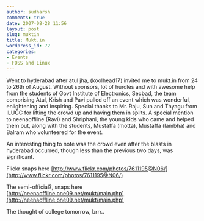 ```yaml
---
author: sudharsh
comments: true
date: 2007-08-28 11:56
layout: post
slug: muktin
title: Mukt.in
wordpress_id: 72
categories:
- Events
- FOSS and Linux
---
```


Went to hyderabad after atul jha, (koolhead17) invited me to mukt.in from 24 to 26th of August. Without sponsors, lot of hurdles and with awesome help from the students of Govt Institute of Electronics, Secbad, the team comprising Atul, Krish and Pavi pulled off an event which was wonderful, enlightening and inspiring. Special thanks to Mr. Raju, Sun and Thyagu from ILUGC for lifting the crowd up and having them in splits. A special mention to neenaoffline (Ravi) and Shriphani, the young kids who came and helped them out, along with the students, Mustaffa (motta), Mustaffa (lambha) and Balram who volunteered for the event.

An interesting thing to note was the crowd even after the blasts in hyderabad occurred, though less than the previous two days, was significant.

Flickr snaps here [http://www.flickr.com/photos/7611195@N06/](http://www.flickr.com/photos/7611195@N06/)

The semi-official?, snaps here [http://neenaoffline.one09.net/mukt/main.php](http://neenaoffline.one09.net/mukt/main.php)

The thought of college tomorrow, brrr..
